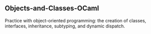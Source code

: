 
## Objects-and-Classes-OCaml

Practice with object-oriented programming: the
creation of classes, interfaces, inheritance, subtyping, and dynamic
dispatch.

